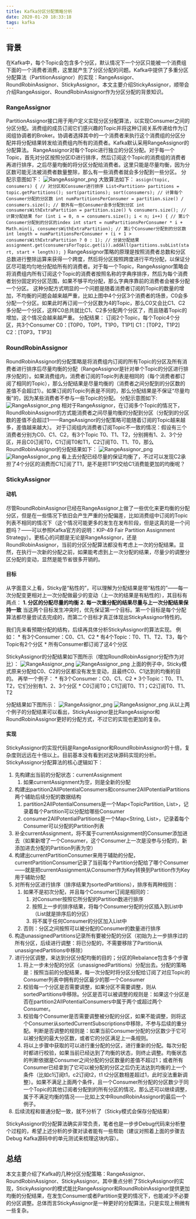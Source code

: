 ```yaml
---
title: Kafka分区分配策略分析
date: 2020-01-20 18:33:18
tags: kafka
---
```

## 背景
在Kafka中，每个Topic会包含多个分区，默认情况下一个分区只能被一个消费组下面的一个消费者消费，这里就产生了分区分配的问题。Kafka中提供了多重分区分配算法（PartitionAssignor）的实现：RangeAssigor、RoundRobinAssignor、StickyAssignor。本文主要介绍StickyAssignor，顺带会介绍RangeAssigor、RoundRobinAssignor作为分区分配的背景知识。

<!-- more -->
### RangeAssignor
PartitionAssignor接口用于用户定义实现分区分配算法，以实现Consumer之间的分区分配。消费组的成员订阅它们感兴趣的Topic并将这种订阅关系传递给作为订阅组协调者的Broker。协调者选择其中的一个消费者来执行这个消费组的分区分配并将分配结果转发给消费组内所有的消费者。Kafka默认采用RangeAssignor的分配算法。
RangeAssignor对每个Topic进行独立的分区分配。对于每一个Topic，首先对分区按照分区ID进行排序，然后订阅这个Topic的消费组的消费者再进行排序，之后尽量均衡的将分区分配给消费者。这里只能是尽量均衡，因为分区数可能无法被消费者数量整除，那么有一些消费者就会多分配到一些分区。
分配示意图如下：
![RangeAssignor_png](Kafka分区分配策略分析/RangeAssignor1.png)
大致算法如下：
    ```
assign(topic, consumers) {
// 对分区和Consumer进行排序
List<Partition> partitions = topic.getPartitions();
sort(partitions);
sort(consumers);
// 计算每个Consumer分配的分区数
int numPartitionsPerConsumer = partition.size() / consumers.size();
// 额外有一些Consumer会多分配到分区
int consumersWithExtraPartition = partition.size() % consumers.size();
 // 计算分配结果
 for (int i = 0, n = consumers.size(); i < n; i++) {
 // 第i个Consumer分配到的分区的index
 int start = numPartitionsPerConsumer * i + Math.min(i, consumersWithExtraPartition);
 // 第i个Consumer分配到的分区数
 int length = numPartitionsPerConsumer + (i + 1 > consumersWithExtraPartition ? 0 : 1);
 // 分装分配结果
 assignment.get(consumersForTopic.get(i)).addAll(partitions.subList(start, start + length));
 }
    ```
RangeAssignor策略的原理是按照消费者总数和分区总数进行整除运算来获得一个跨度，然后将分区按照跨度进行平均分配，以保证分区尽可能均匀地分配给所有的消费者。对于每一个Topic，RangeAssignor策略会将消费组内所有订阅这个Topic的消费者按照名称的字典序排序，然后为每个消费者划分固定的分区范围，如果不够平均分配，那么字典序靠前的消费者会被多分配一个分区。
这种分配方式明显的一个问题是随着消费者订阅的Topic的数量的增加，不均衡的问题会越来越严重，比如上图中4个分区3个消费者的场景，C0会多分配一个分区。如果此时再订阅一个分区数为4的Topic，那么C0又会比C1、C2多分配一个分区，这样C0总共就比C1、C2多分配两个分区了，而且随着Topic的增加，这个情况会越来越严重。
分配结果：
订阅2个Topic，每个Topic4个分区，共3个Consumer
C0：[T0P0，T0P1，T1P0，T1P1]
C1：[T0P2，T1P2]
C2：[T0P3，T1P3]

### RoundRobinAssignor
RoundRobinAssignor的分配策略是将消费组内订阅的所有Topic的分区及所有消费者进行排序后尽量均衡的分配（RangeAssignor是针对单个Topic的分区进行排序分配的）。如果消费组内，消费者订阅的Topic列表是相同的（每个消费者都订阅了相同的Topic），那么分配结果是尽量均衡的（消费者之间分配到的分区数的差值不会超过1）。如果订阅的Topic列表是不同的，那么分配结果是不保证“尽量均衡”的，因为某些消费者不参与一些Topic的分配。
分配示意图如下:
![RangeAssignor_png](Kafka分区分配策略分析/RoundRobinAssignor1.png)
相对于RangeAssignor，在订阅多个Topic的情况下，RoundRobinAssignor的方式能消费者之间尽量均衡的分配到分区（分配到的分区数的差值不会超过1——RangeAssignor的分配策略可能随着订阅的Topic越来越多，差值越来越大）。
对于订阅组内消费者订阅Topic不一致的情况：假设有三个消费者分别为C0、C1、C2，有3个Topic T0、T1、T2，分别拥有1、2、3个分区，并且C0订阅T0，C1订阅T0和T1，C2订阅T0、T1、T0，那么RoundRobinAssignor的分配结果如下：
![RangeAssignor_png](Kafka分区分配策略分析/RoundRobinAssignor2.png)
![RangeAssignor_png](Kafka分区分配策略分析/RoundRobinAssignor3.png)
看上去分配已经尽量的保证均衡了，不过可以发现C2承担了4个分区的消费而C1订阅了T1，是不是把T1P1交给C1消费能更加的均衡呢？

### StickyAssignor
#### 动机
尽管RoundRobinAssignor已经在RangeAssignor上做了一些优化来更均衡的分配分区，但是在一些情况下依旧会产生严重的分配偏差，比如消费组中订阅的Topic列表不相同的情况下（这个情况可能更多的发生在发布阶段，但是这真的是一个问题吗？——可以参照Kafka官方的说明：KIP-49 Fair Partition Assignment Strategy）。更核心的问题是无论是RangeAssignor，还是RoundRobinAssignor，当前的分区分配算法都没有考虑上一次的分配结果。显然，在执行一次新的分配之前，如果能考虑到上一次分配的结果，尽量少的调整分区分配的变动，显然是能节省很多开销的。
#### 目标
从字面意义上看，Sticky是“粘性的”，可以理解为分配结果是带“粘性的”——每一次分配变更相对上一次分配做最少的变动（上一次的结果是有粘性的），其目标有两点：
**1. 分区的分配尽量的均衡**
**2. 每一次重分配的结果尽量与上一次分配结果保持一致**
当这两个目标发生冲突时，优先保证第一个目标。第一个目标是每个分配算法都尽量尝试去完成的，而第二个目标才真正体现出StickyAssignor特性的。

我们先来看预期分配的结构，后续再具体分析StickyAssignor的算法实现。
例如：
	* 有3个Consumer：C0、C1、C2
	* 有4个Topic：T0、T1、T2、T3，每个Topic有2个分区
	* 所有Consumer都订阅了这4个分区


StickyAssignor的分配结果如下图所示（增加RoundRobinAssignor分配作为对比）：
![RangeAssignor_png](Kafka分区分配策略分析/StickyAssignor1.png)
![RangeAssignor_png](Kafka分区分配策略分析/StickyAssignor2.png)
上面的例子中，Sticky模式原来分配给C0、C2的分区都没有发生变动，且最终C0、C1达到的均衡的目的。
再举一个例子：
	* 有3个Consumer：C0、C1、C2
	* 3个Topic：T0、T1、T2，它们分别有1、2、3个分区
	* C0订阅T0；C1订阅T0、T1；C2订阅T0、T1、T2


分配结果如下图所示：
![RangeAssignor_png](Kafka分区分配策略分析/StickyAssignor3.png)
![RangeAssignor_png](Kafka分区分配策略分析/StickyAssignor4.png)
从以上两个例子的分配结果可以看出，StickyAssignor是比RangeAssignor和RoundRobinAssignor更好的分配方式，不过它的实现也更加的复杂。

#### 实现
StickyAssignor的实现代码是RangeAssignor和RoundRobinAssignor的十倍，复杂度则远远在十倍以上。目前基本没有看到对这块源码实现的分析。
StickyAssignor分配算法的核心逻辑如下：
1. 先构建出当前的分配状态：currentAssignment
	1. 如果currentAssignment为空，则是全新的分配
2. 构建出partition2AllPotentialConsumers和consumer2AllPotentialPartitions两个辅助后续分配的数据结构
	1. partition2AllPotentialConsumers是一个Map<TopicPartition, List<String>>，记录着每个Partition可以分配给哪些Consumer
	2. consumer2AllPotentialPartitions是一个Map<String, List<TopicPartition>>，记录着每个Consumer可以分配的Partition列表
3. 补全currentAssignment，将不属于currentAssignment的Consumer添加进去（如果新增了一个Consumer，这个Consumer上一次是没参与分配的，新添加进去分配的Partition列表为空）
4. 构建出currentPartitionConsumer来用于辅助的分配，currentPartitionConsumer记录了当前每个Partition分配给了哪个Consumer——就是把currentAssignment从Consumer作为Key转换到Partition作为Key用于辅助分配
5. 对所有分区进行排序（排序结果为sortedPartitions），排序有两种规则：
	1. 如果不是初次分配，并且每个Consumer订阅是相同的：
		1. 对Consumer按照它所分配的Partition数进行排序
		2. 按照上一步的排序结果，将每个Consumer分配的分区插入到List中（List就是排序后的分区）
		3. 将不属于任何Consumer的分区加入List中
	2. 否则：分区之间按照可以被分配的Consumer的数量进行排序
6. 构造unassignedPartitions记录所有要被分配的分区（初始为上一步排序过的所有分区，后续进行调整：将已分配的，不需要移除了Partition从unassignedPartitions中移除）
7. 进行分区调整，来达到分区分配均衡的目的；分区的Rebalance包含多个步骤
	1. 将上一步未分配的分区（unassignedPartitions）分配出去。分配的策略是：按照当前的分配结果，每一次分配时将分区分配给订阅了对应Topic的Consumer列表中拥有的分区最少的那一个Consumer
	2. 校验每一个分区是否需要调整，如果分区不需要调整，则从sortedPartitions中移除。分区是否可以被调整的规则是：如果这个分区是否在partition2AllPotentialConsumers中属于两个或超过两个Consumer。
	3. 校验每个Consumer是否需要调整被分配的分区，如果不能调整，则将这个Consumer从sortedCurrentSubscriptions中移除，不参与后续的重分配。判断是否调整的规则是：如果当前Consumer分配的分区数少于它可以被分配的最大分区数，或者它的分区满足上一条规则。
	4. 将以上步骤中获取的可以进行重分配的分区，进行重新的分配。每次分配时都进行校验，如果当前已经达到了均衡的状态，则终止调整。均衡状态的判断依据是Consumer之间分配的分区数量的差值不超过1；或者所有Consumer已经拿到了它可以被分配的分区之后仍无法达到均衡的上一个条件（比如c1订阅t1，c2订阅t2，t1 t2分区数相差超过1，此时没法重新调整）。如果不满足上面两个条件，且一个Consumer所分配的分区数少于同一个Topic的其他订阅者分配到的所有分区的情况，那么还可以继续调整，属于不满足均衡的情况——比如上文中RoundRobinAssignor的最后一个例子。
8. 后续流程和普通分配一致，就不分析了（Sticky模式会保存分配结果）


StickyAssignor的分配算法确实非常负责，笔者也是一步步Debug代码来分析整个过程的，希望上述分析的步骤对读者能有一些帮助（建议对照着上面的步骤去Debug Kafka源码中的单元测试来梳理这块内容）。

## 总结
本文主要介绍了Kafka的几种分区分配策略：RangeAssignor、RoundRobinAssignor、StickyAssignor。其中重点分析了StickyAssignor的实现，StickyAssignor的模式能比RangeAssignor和RoundRobinAssignor提供更加均衡的分配结果，在发生Consumer或者Partition变更的情况下，也能减少不必要的分区调整。总体而言StickyAssignor是一种更好的分配算法，只是实现上稍微有一些复杂。
